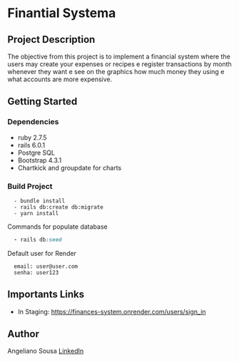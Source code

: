 # Finantial Systema

## Project Description
The objective from this project is to implement a financial system where the users may create your expenses or recipes e register transactions by month whenever they want e see on the graphics how much money they using e what accounts are more expensive.

## Getting Started

### Dependencies

* ruby 2.7.5
* rails 6.0.1
* Postgre SQL
* Bootstrap 4.3.1
* Chartkick and groupdate for charts

### Build Project

~~~
  - bundle install
  - rails db:create db:migrate
  - yarn install
~~~

Commands for populate database
~~~ruby
  - rails db:seed
~~~

Default user for Render
~~~
  email: user@user.com
  senha: user123
~~~

## Importants Links

* In Staging: https://finances-system.onrender.com/users/sign_in

## Author

Angeliano Sousa [LinkedIn](https://www.linkedin.com/in/angeliano-sousa/)
